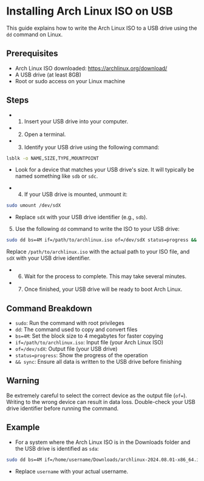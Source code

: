 # Installing Arch Linux ISO on USB

This guide explains how to write the Arch Linux ISO to a USB drive using the `dd` command on Linux.

## Prerequisites

- Arch Linux ISO downloaded: https://archlinux.org/download/
- A USB drive (at least 8GB)
- Root or sudo access on your Linux machine

## Steps

- 1. Insert your USB drive into your computer.

- 2. Open a terminal.

- 3. Identify your USB drive using the following command:

```bash
lsblk -o NAME,SIZE,TYPE,MOUNTPOINT
```
- Look for a device that matches your USB drive's size. It will typically be named something like `sdb` or `sdc`.

- 4. If your USB drive is mounted, unmount it:
```bash
sudo umount /dev/sdX
```
- Replace `sdX` with your USB drive identifier (e.g., `sdb`).

5. Use the following `dd` command to write the ISO to your USB drive:
```bash
sudo dd bs=4M if=/path/to/archlinux.iso of=/dev/sdX status=progress && sync
```

Replace `/path/to/archlinux.iso` with the actual path to your ISO file, and `sdX` with your USB drive identifier.

- 6. Wait for the process to complete. This may take several minutes.

- 7. Once finished, your USB drive will be ready to boot Arch Linux.

## Command Breakdown

- `sudo`: Run the command with root privileges
- `dd`: The command used to copy and convert files
- `bs=4M`: Set the block size to 4 megabytes for faster copying
- `if=/path/to/archlinux.iso`: Input file (your Arch Linux ISO)
- `of=/dev/sdX`: Output file (your USB drive)
- `status=progress`: Show the progress of the operation
- `&& sync`: Ensure all data is written to the USB drive before finishing

## Warning

Be extremely careful to select the correct device as the output file (`of=`). Writing to the wrong device can result in data loss. Double-check your USB drive identifier before running the command.

## Example

- For a system where the Arch Linux ISO is in the Downloads folder and the USB drive is identified as `sda`:
```bash
sudo dd bs=4M if=/home/username/Downloads/archlinux-2024.08.01-x86_64.iso of=/dev/sda status=progress && sync
```

- Replace `username` with your actual username.

